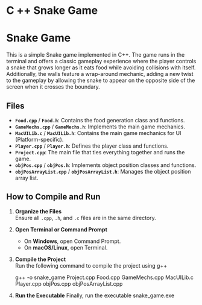 # C ++ Snake Game
# Snake Game

This is a simple Snake game implemented in C++. The game runs in the terminal and offers a classic gameplay experience where the player controls a snake that grows longer as it eats food while avoiding collisions with itself. Additionally, the walls feature a wrap-around mechanic, adding a new twist to the gameplay by allowing the snake to appear on the opposite side of the screen when it crosses the boundary.

## Files

- **`Food.cpp`** / **`Food.h`**: Contains the food generation class and functions.
- **`GameMechs.cpp`** / **`GameMechs.h`**: Implements the main game mechanics.
- **`MacUILib.c`** / **`MacUILib.h`**: Contains the main game mechanics for UI (Platform-specific).
- **`Player.cpp`** / **`Player.h`**: Defines the player class and functions.
- **`Project.cpp`**: The main file that ties everything together and runs the game.
- **`objPos.cpp`** / **`objPos.h`**: Implements object position classes and functions.
- **`objPosArrayList.cpp`** / **`objPosArrayList.h`**: Manages the object position array list.

## How to Compile and Run

1. **Organize the Files**  
   Ensure all `.cpp`, `.h`, and `.c` files are in the same directory.

2. **Open Terminal or Command Prompt**  
   - On **Windows**, open Command Prompt.  
   - On **macOS/Linux**, open Terminal.

4. **Compile the Project**  
   Run the following command to compile the project using g++
   
   g++ -o snake_game Project.cpp Food.cpp GameMechs.cpp MacUILib.c Player.cpp objPos.cpp objPosArrayList.cpp

5. **Run the Executable**
  Finally, run the executable snake_game.exe
   

